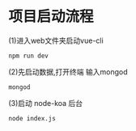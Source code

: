 # 项目启动流程

(1)进入web文件夹启动vue-cli
```
npm run dev
```
(2)先启动数据,打开终端  输入mongod
```
mongod
```
(3)启动 node-koa 后台
```
node index.js
```

